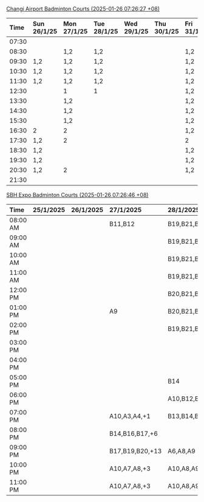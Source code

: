 [Changi Airport Badminton Courts (2025-01-26 07:26:27 +08)](https://www.carc.org.sg/FacilityBooking.aspx)

| Time   | Sun 26/1/25   | Mon 27/1/25   | Tue 28/1/25   | Wed 29/1/25   | Thu 30/1/25   | Fri 31/1/25   | Sat 1/2/25   |
|:-------|:--------------|:--------------|:--------------|:--------------|:--------------|:--------------|:-------------|
| 07:30  |               |               |               |               |               |               |              |
| 08:30  |               | 1,2           | 1,2           |               |               | 1,2           |              |
| 09:30  | 1,2           | 1,2           | 1,2           |               |               | 1,2           | 1            |
| 10:30  | 1,2           | 1,2           | 1,2           |               |               | 1,2           |              |
| 11:30  | 1,2           | 1,2           | 1,2           |               |               | 1,2           |              |
| 12:30  |               | 1             | 1             |               |               | 1,2           | 1            |
| 13:30  |               | 1,2           |               |               |               | 1,2           | 1,2          |
| 14:30  |               | 1,2           |               |               |               | 1,2           | 1,2          |
| 15:30  |               | 1,2           |               |               |               | 1,2           | 1,2          |
| 16:30  | 2             | 2             |               |               |               | 1,2           | 1,2          |
| 17:30  | 1,2           | 2             |               |               |               | 2             | 1,2          |
| 18:30  | 1,2           |               |               |               |               | 1,2           | 1,2          |
| 19:30  | 1,2           |               |               |               |               | 1,2           | 1,2          |
| 20:30  | 1,2           | 2             |               |               |               | 1,2           | 1,2          |
| 21:30  |               |               |               |               |               |               |              |

[SBH Expo Badminton Courts (2025-01-26 07:26:46 +08)](https://singaporebadmintonhall.getomnify.com/widgets/O3MRKGBH359GA55KHMG1RD)

| Time     | 25/1/2025   | 26/1/2025   | 27/1/2025       | 28/1/2025       | 29/1/2025   | 30/1/2025   | 31/1/2025       |
|:---------|:------------|:------------|:----------------|:----------------|:------------|:------------|:----------------|
| 08:00 AM |             |             | B11,B12         | B19,B21,B22,+14 |             |             |                 |
| 09:00 AM |             |             |                 | B19,B21,B22,+14 |             |             |                 |
| 10:00 AM |             |             |                 | B19,B21,B22,+15 |             |             |                 |
| 11:00 AM |             |             |                 | B19,B21,B22,+13 |             |             |                 |
| 12:00 PM |             |             |                 | B20,B21,B22,+9  |             |             |                 |
| 01:00 PM |             |             | A9              | B20,B21,B22,+12 |             |             |                 |
| 02:00 PM |             |             |                 | B19,B21,B22,+13 |             |             |                 |
| 03:00 PM |             |             |                 |                 |             |             |                 |
| 04:00 PM |             |             |                 |                 |             |             | B15,B21,B22,+6  |
| 05:00 PM |             |             |                 | B14             |             |             | B15,B21,B22,+6  |
| 06:00 PM |             |             |                 | A10,B12,B14,+7  |             |             | B20,B21,B22,+10 |
| 07:00 PM |             |             | A10,A3,A4,+1    | B13,B14,B15,+8  |             |             | B19,B21,B22,+14 |
| 08:00 PM |             |             | B14,B16,B17,+6  |                 |             |             | B17,B18,B22,+10 |
| 09:00 PM |             |             | B17,B19,B20,+13 | A6,A8,A9        |             |             | B17,B18,B22,+12 |
| 10:00 PM |             |             | A10,A7,A8,+3    | A10,A8,A9,+7    |             |             |                 |
| 11:00 PM |             |             | A10,A7,A8,+3    | A10,A8,A9,+7    |             |             |                 |
